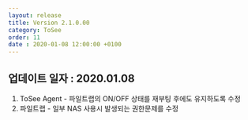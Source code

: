 ```yaml
---
layout: release
title: Version 2.1.0.00
category: ToSee
order: 11
date : 2020-01-08 12:00:00 +0100
---
```


## 업데이트 일자 : 2020.01.08  
1. ToSee Agent - 파일트랩의 ON/OFF 상태를 재부팅 후에도 유지하도록 수정
2. 파일트랩 - 일부 NAS 사용시 발생되는 권한문제를 수정    